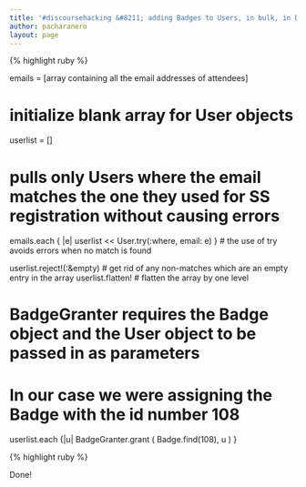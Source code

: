 ```yaml
---
title: '#discoursehacking &#8211; adding Badges to Users, in bulk, in Discourse'
author: pacharanero
layout: page
---
```


{% highlight ruby %}

emails = [array containing all the email addresses of attendees]

# initialize blank array for User objects
userlist = [] 

# pulls only Users where the email matches the one they used for SS registration without causing errors
emails.each { |e| userlist &lt;&lt; User.try(:where, email: e) } # the use of try avoids errors when no match is found

userlist.reject!(:&empty) # get rid of any non-matches which are an empty entry in the array
userlist.flatten! # flatten the array by one level

# BadgeGranter requires the Badge object and the User object to be passed in as parameters
# In our case we were assigning the Badge with the id number 108
userlist.each {|u| BadgeGranter.grant ( Badge.find(108), u ) }

{% highlight ruby %}

Done!
